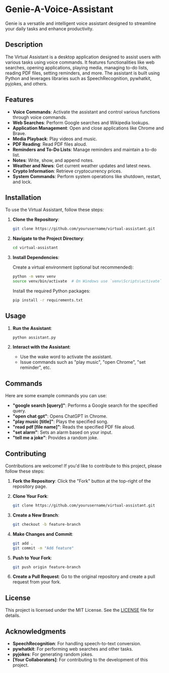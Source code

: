 # Genie-A-Voice-Assistant
Genie is a versatile and intelligent voice assistant designed to streamline your daily tasks and enhance productivity.

## Description

The Virtual Assistant is a desktop application designed to assist users with various tasks using voice commands. It features functionalities like web searches, opening applications, playing media, managing to-do lists, reading PDF files, setting reminders, and more. The assistant is built using Python and leverages libraries such as SpeechRecognition, pywhatkit, pyjokes, and others.

## Features

- **Voice Commands**: Activate the assistant and control various functions through voice commands.
- **Web Searches**: Perform Google searches and Wikipedia lookups.
- **Application Management**: Open and close applications like Chrome and Brave.
- **Media Playback**: Play videos and music.
- **PDF Reading**: Read PDF files aloud.
- **Reminders and To-Do Lists**: Manage reminders and maintain a to-do list.
- **Notes**: Write, show, and append notes.
- **Weather and News**: Get current weather updates and latest news.
- **Crypto Information**: Retrieve cryptocurrency prices.
- **System Commands**: Perform system operations like shutdown, restart, and lock.

## Installation

To use the Virtual Assistant, follow these steps:

1. **Clone the Repository**:

    ```bash
    git clone https://github.com/yourusername/virtual-assistant.git
    ```

2. **Navigate to the Project Directory**:

    ```bash
    cd virtual-assistant
    ```

3. **Install Dependencies**:

    Create a virtual environment (optional but recommended):

    ```bash
    python -m venv venv
    source venv/bin/activate  # On Windows use `venv\Scripts\activate`
    ```

    Install the required Python packages:

    ```bash
    pip install -r requirements.txt
    ```

## Usage

1. **Run the Assistant**:

    ```bash
    python assistant.py
    ```

2. **Interact with the Assistant**:
   - Use the wake word to activate the assistant.
   - Issue commands such as "play music", "open Chrome", "set reminder", etc.

## Commands

Here are some example commands you can use:

- **"google search [query]"**: Performs a Google search for the specified query.
- **"open chat gpt"**: Opens ChatGPT in Chrome.
- **"play music [title]"**: Plays the specified song.
- **"read pdf [file name]"**: Reads the specified PDF file aloud.
- **"set alarm"**: Sets an alarm based on your input.
- **"tell me a joke"**: Provides a random joke.

## Contributing

Contributions are welcome! If you'd like to contribute to this project, please follow these steps:

1. **Fork the Repository**: Click the "Fork" button at the top-right of the repository page.

2. **Clone Your Fork**:

    ```bash
    git clone https://github.com/yourusername/virtual-assistant.git
    ```

3. **Create a New Branch**:

    ```bash
    git checkout -b feature-branch
    ```

4. **Make Changes and Commit**:

    ```bash
    git add .
    git commit -m "Add feature"
    ```

5. **Push to Your Fork**:

    ```bash
    git push origin feature-branch
    ```

6. **Create a Pull Request**: Go to the original repository and create a pull request from your fork.

## License

This project is licensed under the MIT License. See the [LICENSE](LICENSE) file for details.

## Acknowledgments

- **SpeechRecognition**: For handling speech-to-text conversion.
- **pywhatkit**: For performing web searches and other tasks.
- **pyjokes**: For generating random jokes.
- **[Your Collaborators]**: For contributing to the development of this project.
